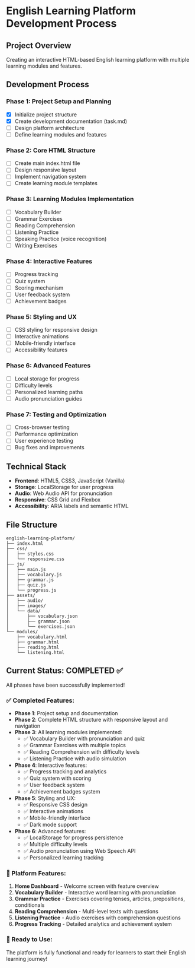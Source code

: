 # English Learning Platform Development Process

## Project Overview
Creating an interactive HTML-based English learning platform with multiple learning modules and features.

## Development Process

### Phase 1: Project Setup and Planning
- [x] Initialize project structure
- [x] Create development documentation (task.md)
- [ ] Design platform architecture
- [ ] Define learning modules and features

### Phase 2: Core HTML Structure
- [ ] Create main index.html file
- [ ] Design responsive layout
- [ ] Implement navigation system
- [ ] Create learning module templates

### Phase 3: Learning Modules Implementation
- [ ] Vocabulary Builder
- [ ] Grammar Exercises
- [ ] Reading Comprehension
- [ ] Listening Practice
- [ ] Speaking Practice (voice recognition)
- [ ] Writing Exercises

### Phase 4: Interactive Features
- [ ] Progress tracking
- [ ] Quiz system
- [ ] Scoring mechanism
- [ ] User feedback system
- [ ] Achievement badges

### Phase 5: Styling and UX
- [ ] CSS styling for responsive design
- [ ] Interactive animations
- [ ] Mobile-friendly interface
- [ ] Accessibility features

### Phase 6: Advanced Features
- [ ] Local storage for progress
- [ ] Difficulty levels
- [ ] Personalized learning paths
- [ ] Audio pronunciation guides

### Phase 7: Testing and Optimization
- [ ] Cross-browser testing
- [ ] Performance optimization
- [ ] User experience testing
- [ ] Bug fixes and improvements

## Technical Stack
- **Frontend**: HTML5, CSS3, JavaScript (Vanilla)
- **Storage**: LocalStorage for user progress
- **Audio**: Web Audio API for pronunciation
- **Responsive**: CSS Grid and Flexbox
- **Accessibility**: ARIA labels and semantic HTML

## File Structure
```
english-learning-platform/
├── index.html
├── css/
│   ├── styles.css
│   └── responsive.css
├── js/
│   ├── main.js
│   ├── vocabulary.js
│   ├── grammar.js
│   ├── quiz.js
│   └── progress.js
├── assets/
│   ├── audio/
│   ├── images/
│   └── data/
│       ├── vocabulary.json
│       ├── grammar.json
│       └── exercises.json
└── modules/
    ├── vocabulary.html
    ├── grammar.html
    ├── reading.html
    └── listening.html
```

## Current Status: COMPLETED ✅
All phases have been successfully implemented!

### ✅ Completed Features:
- **Phase 1**: Project setup and documentation
- **Phase 2**: Complete HTML structure with responsive layout and navigation
- **Phase 3**: All learning modules implemented:
  - ✅ Vocabulary Builder with pronunciation and quiz
  - ✅ Grammar Exercises with multiple topics
  - ✅ Reading Comprehension with difficulty levels
  - ✅ Listening Practice with audio simulation
- **Phase 4**: Interactive features:
  - ✅ Progress tracking and analytics
  - ✅ Quiz system with scoring
  - ✅ User feedback system
  - ✅ Achievement badges system
- **Phase 5**: Styling and UX:
  - ✅ Responsive CSS design
  - ✅ Interactive animations
  - ✅ Mobile-friendly interface
  - ✅ Dark mode support
- **Phase 6**: Advanced features:
  - ✅ LocalStorage for progress persistence
  - ✅ Multiple difficulty levels
  - ✅ Audio pronunciation using Web Speech API
  - ✅ Personalized learning tracking

### 🎯 Platform Features:
1. **Home Dashboard** - Welcome screen with feature overview
2. **Vocabulary Builder** - Interactive word learning with pronunciation
3. **Grammar Practice** - Exercises covering tenses, articles, prepositions, conditionals
4. **Reading Comprehension** - Multi-level texts with questions
5. **Listening Practice** - Audio exercises with comprehension questions
6. **Progress Tracking** - Detailed analytics and achievement system

### 🚀 Ready to Use:
The platform is fully functional and ready for learners to start their English learning journey!